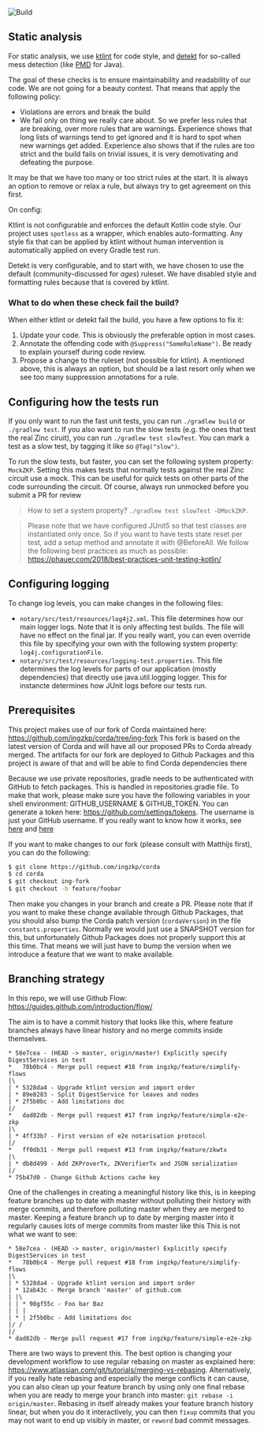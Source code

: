 ![Build](https://github.com/ingzkp/zk-notary/workflows/Fast%20and%20slow%20tests%20for%20PRs%20and%20merges%20to%20master/badge.svg?branch=master)

## Static analysis

For static analysis, we use [ktlint](https://ktlint.github.io/) for code style, and [detekt](https://detekt.github.io/detekt/) for so-called mess detection (like [PMD](https://pmd.github.io/) for Java).

The goal of these checks is to ensure maintainability and readability of our code. We are not going for a beauty contest. That means that apply the following policy:

* Violations are errors and break the build
* We fail only on thing we really care about. So we prefer less rules that are breaking, over more rules that are warnings. Experience shows that long lists of warnings tend to get ignored and it is hard to spot when new warnings get added. Experience also shows that if the rules are too strict and the build fails on trivial issues, it is very demotivating and defeating the purpose.

It may be that we have too many or too strict rules at the start. It is always an option to remove or relax a rule, but always try to get agreement on this first.

On config:

Ktlint is not configurable and enforces the default Kotlin code style. Our project uses `spotless` as a wrapper, which enables auto-formatting. Any style fix that can be applied by ktlint without human intervention is automatically applied on every Gradle test run.

Detekt is very configurable, and to start with, we have chosen to use the default (community-discussed for *ages*) ruleset. We have disabled style and formatting rules because that is covered by ktlint.

### What to do when these check fail the build?

When either ktlint or detekt fail the build, you have a few options to fix it:

1. Update your code. This is obviously the preferable option in most cases.
2. Annotate the offending code with `@Suppress("SomeRuleName")`. Be ready to explain yourself during code review.
3. Propose a change to the ruleset (not possible for ktlint). A mentioned above, this is always an option, but should be a last resort only when we see too many suppression annotations for a rule.

## Configuring how the tests run

If you only want to run the fast unit tests, you can run `./gradlew build` or `./gradlew test`. If you also want to run the slow tests (e.g. the ones that test the real Zinc ciruit), you can run `./gradlew test slowTest`.
You can mark a test as a slow test, by tagging it like so `@Tag("slow")`.

To run the slow tests, but faster, you can set the following system property: `MockZKP`. Setting this makes tests that normally tests against the real Zinc circuit use a mock. This can be useful for quick tests on other parts of the code surrounding the circuit. Of course, always run unmocked before you submit a PR for review

> How to set a system property? `./gradlew test slowTest -DMockZKP`.

> Please note that we have configured JUnit5 so that test classes are instantiated only once. So if you want to have tests state reset per test, add a setup method and annotate it with @BeforeAll. We follow the following best practices as much as possible: https://phauer.com/2018/best-practices-unit-testing-kotlin/

## Configuring logging

To change log levels, you can make changes in the following files:

* `notary/src/test/resources/log4j2.xml`. This file determines how our main logger logs. Note that it is only affecting test builds. The file will have no effect on the final jar. If you really want, you can even override this file by specifying your own with the following system property: `log4j.configurationFile`.
* `notary/src/test/resources/logging-test.properties`. This file determines the log levels for parts of our application (mostly dependencies) that directly use java.util.logging logger. This for instancte determines how JUnit logs before our tests run.

## Prerequisites

This project makes use of our fork of Corda maintained here: https://github.com/ingzkp/corda/tree/ing-fork
This fork is based on the latest version of Corda and will have all our proposed PRs to Corda already merged.
The artifacts for our fork are deployed to Github Packages and this project is aware of that and will be able to find Corda dependencies there

Because we use private repositories, gradle needs to be authenticated with GitHub to fetch packages. 
This is handled in repositories.gradle file. To make that work, please make sure you have the following variables 
in your shell environment: GITHUB_USERNAME & GITHUB_TOKEN. You can generate a token here:  https://github.com/settings/tokens. The username is just your GitHub username. 
If you really want to know how it works, see [here](https://help.github.com/en/packages/publishing-and-managing-packages/about-github-packages#about-tokens) and [here](https://help.github.com/en/packages/using-github-packages-with-your-projects-ecosystem/configuring-gradle-for-use-with-github-packages)

If you want to make changes to our fork (please consult with Matthijs first), you can do the following:
```bash
$ git clone https://github.com/ingzkp/corda
$ cd corda
$ git checkout ing-fork
$ git checkout -b feature/foobar
```
Then make you changes in your branch and create a PR. Please note that if you want to make these change available through
Github Packages, that you should also bump the Corda patch version (`cordaVersion`) in the file `constants.properties`.
Normally we would just use a SNAPSHOT version for this, but unfortunately Github Packages does not properly support this at this time.
That means we will just have to bump the version when we introduce a feature that we want to make available.

## Branching strategy

In this repo, we will use Github Flow: https://guides.github.com/introduction/flow/

The aim is to have a commit history that looks like this, where feature branches always have linear history and no merge commits inside themselves.
```
* 58e7cea - (HEAD -> master, origin/master) Explicitly specify DigestServices in test
*   78b0bc4 - Merge pull request #18 from ingzkp/feature/simplify-flows
|\
| * 5328da4 - Upgrade ktlint version and import order
| * 89e8283 - Split DigestService for leaves and nodes 
| * 2f5b0bc - Add limitations doc
|/
*   dad82db - Merge pull request #17 from ingzkp/feature/simple-e2e-zkp
|\
| * 4ff33b7 - First version of e2e notarisation protocol
|/
*   ff0db31 - Merge pull request #13 from ingzkp/feature/zkwtx 
|\
| * db8d499 - Add ZKProverTx, ZKVerifierTx and JSON serialization 
|/
* 75b47d0 - Change Github Actions cache key 
```
One of the challenges in creating a meaningful history like this, is in keeping feature branches up to date with master without polluting their history with merge commits, and therefore polluting master when they are merged to master. Keeping a feature branch up to date by merging master into it regularly causes lots of merge commits from master like this This is not what we want to see:
```
* 58e7cea - (HEAD -> master, origin/master) Explicitly specify DigestServices in test
*   78b0bc4 - Merge pull request #18 from ingzkp/feature/simplify-flows
|\
| * 5328da4 - Upgrade ktlint version and import order
| * 12ab43c - Merge branch 'master' of github.com
| |\
| | * 98gf55c - Foo bar Baz
| | |
| * | 2f5b0bc - Add limitations doc
|/ /
|/   
* dad82db - Merge pull request #17 from ingzkp/feature/simple-e2e-zkp
```
There are two ways to prevent this. The best option is changing your development workflow to use regular rebasing on master as explained here: https://www.atlassian.com/git/tutorials/merging-vs-rebasing. Alternatively, if you really hate rebasing and especially the merge conflicts it can cause, you can also clean up your feature branch by using only one final rebase when you are ready to merge your branch into master: `git rebase -i origin/master`. Rebasing in itself already makes your feature branch history linear, but when you do it interactively, you can then `fixup` commits that you may not want to end up visibly in master, or `reword` bad commit messages.